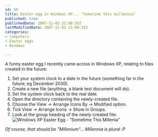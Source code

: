 ```yaml
---
id: 65
title: Easter egg in Windows XP... "Sometime this millennia"
published: true
publishedDate: 2007-11-03 21:08:35Z
lastModifiedDate: 2007-11-03 21:08:35Z
categories:
- Computers
- Easter eggs
- Windows

---
```


<p>A funny easter egg I recently came across in Windows XP, relating to files created in the future:</p>
<ol>
<li>Set your system clock to a date in the future (something far in the future; eg December 2030).</li>
<li>Create a new file (anything, a blank text document will do).</li>
<li>Set the system clock back to the real date.</li>
<li>Open the directory containing the newly-created file.</li>
<li>Choose the View &rarr; Arrange Icons By &rarr; Modified option.</li>
<li>Tick View &rarr; Arrange Icons &rarr; Show in Groups.</li>
<li>Look at the group heading of the newly-created file:<br /><img src='http://www.daniel15.com/blog/wp-content/uploads/2007/11/windowsxp-egg.png' alt='Windows XP Easter Egg - “Sometime This Millenia”' /></li>
</ol>
<p><i>Of course, that should be "Millenium"... Millennia is plural :P</i></p>
<p><script type="text/javascript">
digg_url = 'http://www.daniel15.com/blog/2007/11/04/easter-egg-in-windows-xp-sometime-this-millenia/';
DIGG_URL = 'http://www.daniel15.com/blog/2007/11/04/easter-egg-in-windows-xp-sometime-this-millenia/';
</script><br />
<script src="http://digg.com/tools/diggthis.js" type="text/javascript"></script></p>

